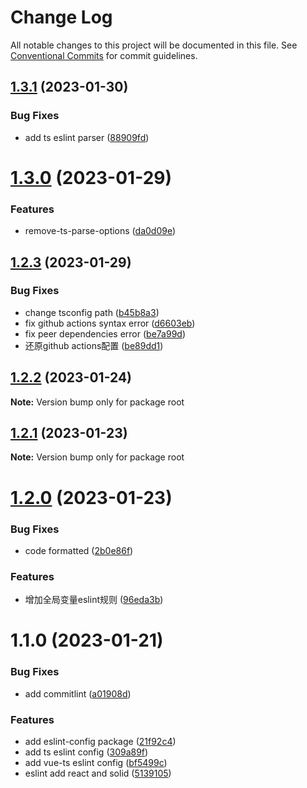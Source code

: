 # Change Log

All notable changes to this project will be documented in this file.
See [Conventional Commits](https://conventionalcommits.org) for commit guidelines.

## [1.3.1](https://github.com/suiyi8760/ux-dev-toolkit/compare/v1.3.0...v1.3.1) (2023-01-30)


### Bug Fixes

* add ts eslint parser ([88909fd](https://github.com/suiyi8760/ux-dev-toolkit/commit/88909fd0f8185a097b4d1bfb50b6af0dc6b999f3))





# [1.3.0](https://github.com/suiyi8760/ux-dev-toolkit/compare/v1.2.3...v1.3.0) (2023-01-29)


### Features

* remove-ts-parse-options ([da0d09e](https://github.com/suiyi8760/ux-dev-toolkit/commit/da0d09e6f1e010b2e55e7571fffb50d54a8bdfef))





## [1.2.3](https://github.com/suiyi8760/ux-dev-toolkit/compare/v1.2.2...v1.2.3) (2023-01-29)


### Bug Fixes

* change tsconfig path ([b45b8a3](https://github.com/suiyi8760/ux-dev-toolkit/commit/b45b8a32ce4be32ec88f758cadfb59ff77075f2e))
* fix github actions syntax error ([d6603eb](https://github.com/suiyi8760/ux-dev-toolkit/commit/d6603eb0fb7d2d1ebaee3f97fbd054e2e6611459))
* fix peer dependencies error ([be7a99d](https://github.com/suiyi8760/ux-dev-toolkit/commit/be7a99dd925c2d587d806ddfa0f5c94477468d95))
* 还原github actions配置 ([be89dd1](https://github.com/suiyi8760/ux-dev-toolkit/commit/be89dd1bbfd17e143c58b244885e2475e32b4449))





## [1.2.2](https://github.com/suiyi8760/ux-dev-toolkit/compare/v1.2.1...v1.2.2) (2023-01-24)

**Note:** Version bump only for package root





## [1.2.1](https://github.com/suiyi8760/ux-dev-toolkit/compare/v1.2.0...v1.2.1) (2023-01-23)

**Note:** Version bump only for package root





# [1.2.0](https://github.com/suiyi8760/ux-dev-toolkit/compare/v1.1.0...v1.2.0) (2023-01-23)


### Bug Fixes

* code formatted ([2b0e86f](https://github.com/suiyi8760/ux-dev-toolkit/commit/2b0e86f9e7016632789ebd77bcca2d912a6714fb))


### Features

* 增加全局变量eslint规则 ([96eda3b](https://github.com/suiyi8760/ux-dev-toolkit/commit/96eda3bfc9232164fe2092c7814a9108d9da63c0))





# 1.1.0 (2023-01-21)


### Bug Fixes

* add commitlint ([a01908d](https://github.com/suiyi8760/ux-dev-toolkit/commit/a01908da201a6847c35438191bb034fc079cdd99))


### Features

* add eslint-config package ([21f92c4](https://github.com/suiyi8760/ux-dev-toolkit/commit/21f92c4325e2dfc8d7d48f059cf01155a555ab4c))
* add ts eslint config ([309a89f](https://github.com/suiyi8760/ux-dev-toolkit/commit/309a89f349e8670aa3de22fdc1be48bf7eb4d05b))
* add vue-ts eslint config ([bf5499c](https://github.com/suiyi8760/ux-dev-toolkit/commit/bf5499c36be3e4a602401535baa3e7bd1f039e2e))
* eslint add react and solid ([5139105](https://github.com/suiyi8760/ux-dev-toolkit/commit/513910530eff78d08b1c38fbd6809c8cea3db06d))
